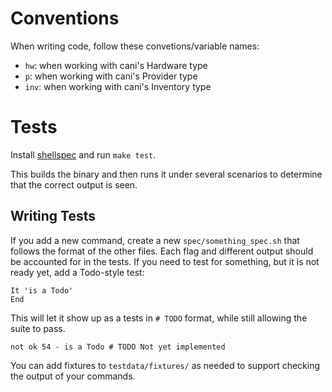# Conventions

When writing code, follow these convetions/variable names:

- `hw`: when working with cani's Hardware type
- `p`: when working with cani's Provider type
- `inv`: when working with cani's Inventory type

# Tests

Install [shellspec](https://shellspec.info) and run `make test`.

This builds the binary and then runs it under several scenarios to determine that the correct output is seen.

## Writing Tests

If you add a new command, create a new `spec/something_spec.sh` that follows the format of the other files.  Each flag and different output should be accounted for in the tests.  If you need to test for something, but it is not ready yet, add a Todo-style test:

```shell
It 'is a Todo'
End
```

This will let it show up as a tests in `# TODO` format, while still allowing the suite to pass.

```
not ok 54 - is a Todo # TODO Not yet implemented
```

You can add fixtures to `testdata/fixtures/` as needed to support checking the output of your commands.
